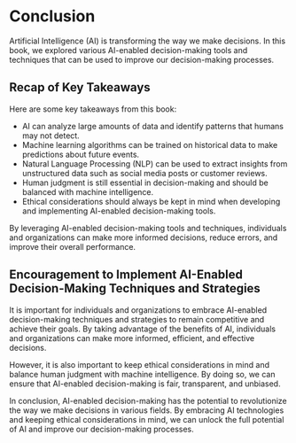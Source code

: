 # Conclusion

Artificial Intelligence (AI) is transforming the way we make decisions. In this book, we explored various AI-enabled decision-making tools and techniques that can be used to improve our decision-making processes.

Recap of Key Takeaways
----------------------

Here are some key takeaways from this book:

* AI can analyze large amounts of data and identify patterns that humans may not detect.
* Machine learning algorithms can be trained on historical data to make predictions about future events.
* Natural Language Processing (NLP) can be used to extract insights from unstructured data such as social media posts or customer reviews.
* Human judgment is still essential in decision-making and should be balanced with machine intelligence.
* Ethical considerations should always be kept in mind when developing and implementing AI-enabled decision-making tools.

By leveraging AI-enabled decision-making tools and techniques, individuals and organizations can make more informed decisions, reduce errors, and improve their overall performance.

Encouragement to Implement AI-Enabled Decision-Making Techniques and Strategies
-------------------------------------------------------------------------------

It is important for individuals and organizations to embrace AI-enabled decision-making techniques and strategies to remain competitive and achieve their goals. By taking advantage of the benefits of AI, individuals and organizations can make more informed, efficient, and effective decisions.

However, it is also important to keep ethical considerations in mind and balance human judgment with machine intelligence. By doing so, we can ensure that AI-enabled decision-making is fair, transparent, and unbiased.

In conclusion, AI-enabled decision-making has the potential to revolutionize the way we make decisions in various fields. By embracing AI technologies and keeping ethical considerations in mind, we can unlock the full potential of AI and improve our decision-making processes.